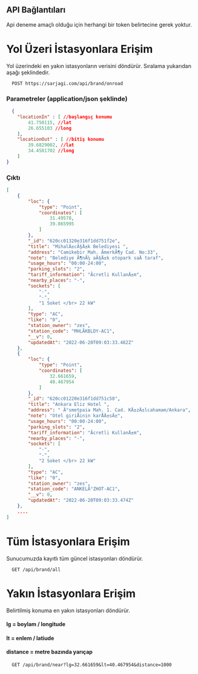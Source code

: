 

## API Bağlantıları
Api deneme amaçlı olduğu için herhangi bir token belirtecine gerek yoktur.


# Yol Üzeri İstasyonlara Erişim
Yol üzerindeki en yakın istasyonların verisini döndürür.
Sıralama yukarıdan aşağı şeklindedir.

```http
  POST https://sarjagi.com/api/brand/onroad
```

### Parametreler (application/json şeklinde)
```json
  {
    "locationIn" : [ //başlangıç konumu
        41.750115, //lat
        26.655103 //long
    ],
    "locationOut" : [ //bitiş konumu
        39.6829002, //lat
        34.4581702 //long
    ]
}
```

### Çıktı
```json
[
    {
        "loc": {
            "type": "Point",
            "coordinates": [
                31.49578,
                39.865995
            ]
        },
        "_id": "620cc01320e316f1dd751f2e",
        "title": "MihalÄ±cÃ§Ä±k Belediyesi ",
        "address": "Camikebir Mah. ÃmerkÃ¶y Cad. No:33",
        "note": "Belediye Ã¶nÃ¼ aÃ§Ä±k otopark saÄ taraf",
        "usage_hours": "00:00-24:00",
        "parking_slots": "2",
        "tariff_information": "Ãcretli KullanÄ±m",
        "nearby_places": "-",
        "sockets": [
            "-",
            "-",
            "1 Soket </br> 22 kW"
        ],
        "type": "AC",
        "like": "0",
        "station_owner": "zes",
        "station_code": "MHLÃKBLDY-AC1",
        "__v": 0,
        "updatedAt": "2022-06-20T09:03:33.482Z"
    },
    {
        "loc": {
            "type": "Point",
            "coordinates": [
                32.661659,
                40.467954
            ]
        },
        "_id": "620cc01220e316f1dd751c58",
        "title": "Ankara Eliz Hotel ",
        "address": " Ä°smetpaia Mah. 1. Cad. KÄ±zÄ±lcahamam/Ankara",
        "note": "Otel giriÅinin karÅÄ±sÄ±",
        "usage_hours": "00:00-24:00",
        "parking_slots": "2",
        "tariff_information": "Ãcretli KullanÄ±m",
        "nearby_places": "-",
        "sockets": [
            "-",
            "-",
            "2 Soket </br> 22 kW"
        ],
        "type": "AC",
        "like": "0",
        "station_owner": "zes",
        "station_code": "ANKELÄ°ZHOT-AC1",
        "__v": 0,
        "updatedAt": "2022-06-20T09:03:33.474Z"
    },
    ....
]
```



# Tüm İstasyonlara Erişim
Sunucumuzda kayıtlı tüm güncel istasyonları döndürür.
```http
  GET /api/brand/all
```

# Yakın İstasyonlara Erişim
Belirtilmiş konuma en yakın istasyonları döndürür.
#### lg = boylam / longitude
#### lt = enlem / latiude
#### distance = metre bazında yarıçap

```http
  GET /api/brand/near?lg=32.661659&lt=40.467954&distance=1000
```



